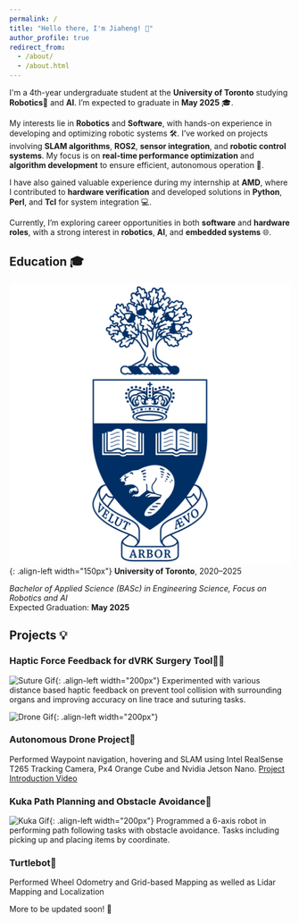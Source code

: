 ```yaml
---
permalink: /
title: "Hello there, I'm Jiaheng! 👋"
author_profile: true
redirect_from: 
  - /about/
  - /about.html
---
```


I'm a 4th-year undergraduate student at the **University of Toronto** studying **Robotics**🤖 and **AI**. I’m expected to graduate in **May 2025** 🎓.

My interests lie in **Robotics** and **Software**, with hands-on experience in developing and optimizing robotic systems 🛠. I’ve worked on projects involving **SLAM algorithms**, **ROS2**, **sensor integration**, and **robotic control systems**. My focus is on **real-time performance optimization** and **algorithm development** to ensure efficient, autonomous operation 🚗.

I have also gained valuable experience during my internship at **AMD**, where I contributed to **hardware verification** and developed solutions in **Python**, **Perl**, and **Tcl** for system integration 💻.

Currently, I’m exploring career opportunities in both **software** and **hardware roles**, with a strong interest in **robotics**, **AI**, and **embedded systems** 🌐.

## Education 🎓
![UofT Logo](/images/uoft.png){: .align-left width="150px"}
**University of Toronto**, 2020–2025  

*Bachelor of Applied Science (BASc) in Engineering Science, Focus on Robotics and AI*  
Expected Graduation: **May 2025**

## Projects 💡
### Haptic Force Feedback for dVRK Surgery Tool🏥💉
![Suture Gif](/images/suture.gif){: .align-left width="200px"}
Experimented with various distance based haptic feedback on prevent tool collision with surrounding organs and improving accuracy on line trace and suturing tasks. 

![Drone Gif](/images/drone.gif){: .align-left width="200px"}
### Autonomous Drone Project🚁
Performed Waypoint navigation, hovering and SLAM using Intel RealSense T265 Tracking Camera, Px4 Orange Cube and Nvidia Jetson Nano. 
[Project Introduction Video](https://www.youtube.com/watch?v=6M8VXyCqgY8&list=PLL1IgvRDWMehXnWMgP0xM_mI04F4To4Td&index=1)

### Kuka Path Planning and Obstacle Avoidance🤖
![Kuka Gif](/images/kuka.gif){: .align-left width="200px"}
Programmed a 6-axis robot in performing path following tasks with obstacle avoidance. Tasks including picking up and placing items by coordinate.



### Turtlebot🐢
Performed Wheel Odometry and Grid-based Mapping as welled as Lidar Mapping and Localization

More to be updated soon! 🚀

